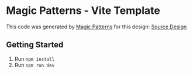 # Magic Patterns - Vite Template

This code was generated by [Magic Patterns](https://magicpatterns.com) for this design: [Source Design](https://www.magicpatterns.com/c/mstxjmtffef9sicwgnaqsr)

## Getting Started

1. Run `npm install`
2. Run `npm run dev`
